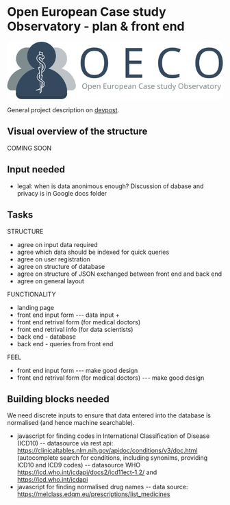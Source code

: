 Open European Case study Observatory - plan & front end
=======================================================

![OECO_logo](./design/logo_OECO.png)

General project description on [devpost](https://devpost.com/software/open-european-case-study-observatory).

Visual overview of the structure
--------------------------------

COMING SOON

Input needed
------------

* legal: when is data anonimous enough?
Discussion of dabase and privacy is in Google docs folder

Tasks
-----

STRUCTURE

* agree on input data required
* agree which data should be indexed for quick queries
* agree on user registration
* agree on structure of database
* agree on structure of JSON exchanged between front end and back end
* agree on general layout

FUNCTIONALITY

* landing page
* front end input form  --- data input + 
* front end retrival form (for medical doctors)
* front end retrival info (for data scientists)
* back end - database
* back end - queries from front end

FEEL

* front end input form  --- make good design
* front end retrival form (for medical doctors) --- make good design


Building blocks needed
----------------------

We need discrete inputs to ensure that data entered into the database is normalised (and hence machine searchable).

* javascript for finding codes in International Classification of Disease (ICD10)
 -- datasource via rest api: https://clinicaltables.nlm.nih.gov/apidoc/conditions/v3/doc.html (autocomplete search for conditions, including synonims, providing ICD10 and ICD9 codes)
 -- datasource WHO https://icd.who.int/icdapi/docs2/icd11ect-1.2/  and  https://icd.who.int/icdapi 
* javascript for finding normalised drug names
 -- data source: https://melclass.edqm.eu/prescriptions/list_medicines 
  
